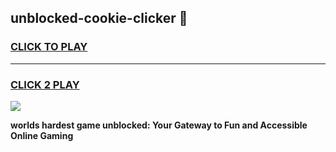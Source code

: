 
## unblocked-cookie-clicker 👋
<h3>
<a href="https://premium.freeplayer.one?title=unblocked-cookie-clicker&ref=14F">CLICK TO PLAY</a></h3>
<hr>

<h3>
<a href="https://premium.freeplayer.one?title=unblocked-cookie-clicker&ref=14F">CLICK 2 PLAY</a>
  
</h3>

<a href="https://premium.freeplayer.one?title=unblocked-cookie-clicker&ref=12F/"><img src="https://clearcache.store/games.png"></a>


**worlds hardest game unblocked: Your Gateway to Fun and Accessible Online Gaming**
